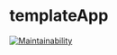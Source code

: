 # templateApp

[![Maintainability](https://api.codeclimate.com/v1/badges/12cd91d2e2c6b0d77f1a/maintainability)](https://codeclimate.com/github/Szczepan87/templateApp/maintainability)
